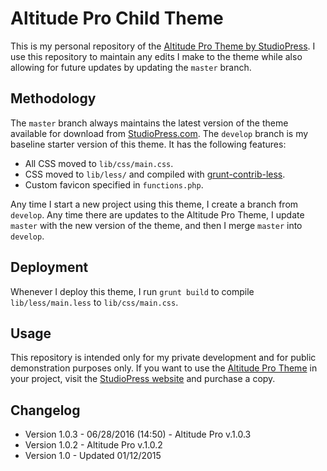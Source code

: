 # Altitude Pro Child Theme

This is my personal repository of the [Altitude Pro Theme by StudioPress](http://my.studiopress.com/themes/altitude/). I use this repository to maintain any edits I make to the theme while also allowing for future updates by updating the `master` branch.

## Methodology
The `master` branch always maintains the latest version of the theme available for download from [StudioPress.com](http://studiopress.com). The `develop` branch is my baseline starter version of this theme. It has the following features:

- All CSS moved to `lib/css/main.css`.
- CSS moved to `lib/less/` and compiled with [grunt-contrib-less](https://github.com/gruntjs/grunt-contrib-less).
- Custom favicon specified in `functions.php`.

Any time I start a new project using this theme, I create a branch from `develop`. Any time there are updates to the Altitude Pro Theme, I update `master` with the new version of the theme, and then I merge `master` into `develop`.

## Deployment
Whenever I deploy this theme, I run `grunt build` to compile `lib/less/main.less` to `lib/css/main.css`.

## Usage
This repository is intended only for my private development and for public demonstration purposes only. If you want to use the [Altitude Pro Theme](http://my.studiopress.com/themes/altitude/) in your project, visit the [StudioPress website](http://studiopress.com) and purchase a copy.

## Changelog

- Version 1.0.3 - 06/28/2016 (14:50) - Altitude Pro v.1.0.3
- Version 1.0.2 - Altitude Pro v.1.0.2
- Version 1.0 - Updated 01/12/2015
